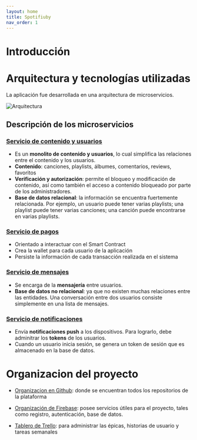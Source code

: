 ```yaml
---
layout: home
title: Spotifiuby
nav_order: 1
---
```


# Introducción




# Arquitectura y tecnologías utilizadas

La aplicación fue desarrollada en una arquitectura de microservicios.

![Arquitectura](./images/Taller2%20-%20Diagramas%20-%20Arquitectura.png)

## Descripción de los microservicios

### [Servicio de contenido y usuarios](https://github.com/taller2-grupo5-rostov-1c2022/songs-server)

* Es un **monolito de contenido y usuarios**, lo cual simplifica las relaciones entre el contenido y los usuarios.
* **Contenido**: canciones, playlists, álbumes, comentarios, reviews, favoritos
* **Verificación y autorización**: permite el bloqueo y modificación de contenido, así como también el acceso
a contenido bloqueado por parte de los administradores.
* **Base de datos relacional**: la información se encuentra fuertemente relacionada.
Por ejemplo, un usuario puede tener varias playlists; una playlist puede tener varias canciones; una canción puede
encontrarse en varias playlists.

### [Servicio de pagos](https://github.com/taller2-grupo5-rostov-1c2022/payments-server)

* Orientado a interactuar con el Smart Contract
* Crea la wallet para cada usuario de la aplicación
* Persiste la información de cada transacción realizada en el sistema

### [Servicio de mensajes](https://github.com/taller2-grupo5-rostov-1c2022/messages-server)

* Se encarga de la **mensajería** entre usuarios.
* **Base de datos no relacional**: ya que no existen muchas relaciones entre las entidades.
Una conversación entre dos usuarios consiste simplemente en una lista de mensajes.

### [Servicio de notificaciones](https://github.com/taller2-grupo5-rostov-1c2022/notifs-server)

* Envía **notificaciones push** a los dispositivos. Para lograrlo, debe adminitrar
los **tokens** de los usuarios.
* Cuando un usuario inicia sesión, se genera un token de sesión que es almacenado en la base de datos.


# Organizacion del proyecto

* [Organizacion en Github](https://github.com/taller2-grupo5-rostov-1c2022):
donde se encuentran todos los repositorios de la plataforma

* [Organización de Firebase](https://console.firebase.google.com/u/0/project/rostov-spotifiuby/overview):
posee servicios útiles para el proyecto, tales como registro, autenticación, base de datos.

* [Tablero de Trello](https://trello.com/b/Kjg4LeEq/spotifiuby):
para administrar las épicas, historias de usuario y tareas semanales